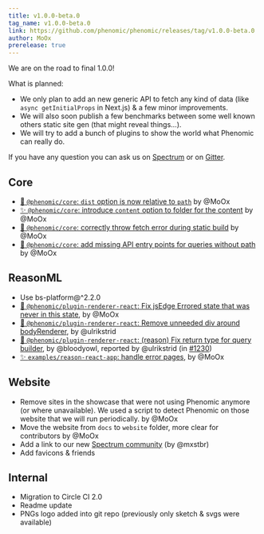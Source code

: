 ```yaml
---
title: v1.0.0-beta.0
tag_name: v1.0.0-beta.0
link: https://github.com/phenomic/phenomic/releases/tag/v1.0.0-beta.0
author: MoOx
prerelease: true
---
```


We are on the road to final 1.0.0!

What is planned:

* We only plan to add an new generic API to fetch any kind of data (like `async
  getInitialProps` in Next.js) & a few minor improvements.
* We will also soon publish a few benchmarks between some well known others
  static site gen (that might reveal things…).
* We will try to add a bunch of plugins to show the world what Phenomic can
  really do.

If you have any question you can ask us on
[Spectrum](https://spectrum.chat/phenomic) or on
[Gitter](https://gitter.im/MoOx/phenomic).

## Core

* [🚨 `@phenomic/core`: `dist` option is now relative to `path`](https://github.com/phenomic/phenomic/commit/24657cc6b9b85e725d25f2dd5bb82367a2956b59)
  by @MoOx
* [✨ `@phenomic/core`: introduce `content` option to folder for the content](https://github.com/phenomic/phenomic/commit/24657cc6b9b85e725d25f2dd5bb82367a2956b59)
  by @MoOx
* [🐛 `@phenomic/core`: correctly throw fetch error during static build](https://github.com/phenomic/phenomic/commit/141a6cbb0fa51426685e3f5ca8e4274a87f35b64)
  by @MoOx
* [🐛 `@phenomic/core`: add missing API entry points for queries without path](https://github.com/phenomic/phenomic/commit/d0572d3ac6c817f64e6cb7680595e5db2e458bbd)
  by @MoOx

## ReasonML

* Use bs-platform@^2.2.0
* [🐛 `@phenomic/plugin-renderer-react`: Fix jsEdge Errored state that was never in this state](https://github.com/phenomic/phenomic/commit/7efdffa78defb974d0f2ff9bbfd1cd47af7dbe23),
  by @MoOx
* [🐛 `@phenomic/plugin-renderer-react`: Remove unneeded div around bodyRenderer](https://github.com/phenomic/phenomic/commit/9c6fb6627cb6b075267f367b0a0d3541975da38d),
  by @ulrikstrid
* [🐛 `@phenomic/plugin-renderer-react`: (reason) Fix return type for query builder](https://github.com/phenomic/phenomic/commit/a54a78e1dfa7a6138a488103ded6816891f8ed90),
  by @bloodyowl, reported by @ulrikstrid (in
  [#1230](https://github.com/phenomic/phenomic/pull/1230))
* [✨ `examples/reason-react-app`: handle error pages](https://github.com/phenomic/phenomic/commit/b0f585622dd6eec1d553d6545cd2ee0716d504f5),
  by @MoOx

## Website

* Remove sites in the showcase that were not using Phenomic anymore (or where
  unavailable). We used a script to detect Phenomic on those website that we
  will run periodically. by @MoOx
* Move the website from `docs` to `website` folder, more clear for contributors
  by @MoOx
* Add a link to our new [Spectrum community](https://spectrum.chat/phenomic) (by
  @mxstbr)
* Add favicons & friends

## Internal

* Migration to Circle CI 2.0
* Readme update
* PNGs logo added into git repo (previously only sketch & svgs were available)
